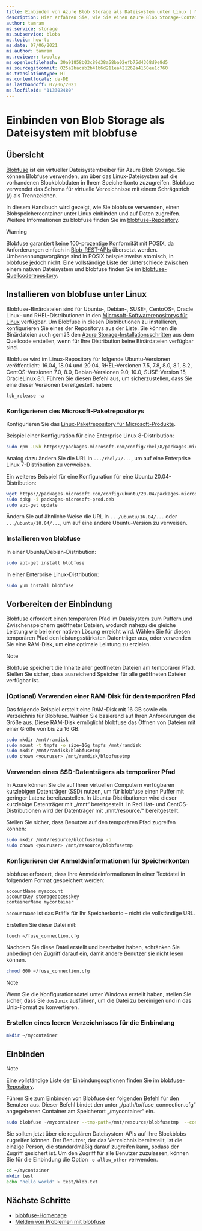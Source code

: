 ```yaml
---
title: Einbinden von Azure Blob Storage als Dateisystem unter Linux | Microsoft-Dokumentation
description: Hier erfahren Sie, wie Sie einen Azure Blob Storage-Container mit blobfuse, einem virtuellen Dateisystemtreiber unter Linux, einbinden.
author: tamram
ms.service: storage
ms.subservice: blobs
ms.topic: how-to
ms.date: 07/06/2021
ms.author: tamram
ms.reviewer: twooley
ms.openlocfilehash: 30a91858b03c89d38a58ba02efb75d4368d9e8d5
ms.sourcegitcommit: 025a2bacab2b41b6d211ea421262a4160ee1c760
ms.translationtype: HT
ms.contentlocale: de-DE
ms.lasthandoff: 07/06/2021
ms.locfileid: "113302480"
---
```

# <a name="how-to-mount-blob-storage-as-a-file-system-with-blobfuse"></a>Einbinden von Blob Storage als Dateisystem mit blobfuse

## <a name="overview"></a>Übersicht
[Blobfuse](https://github.com/Azure/azure-storage-fuse) ist ein virtueller Dateisystemtreiber für Azure Blob Storage. Sie können Blobfuse verwenden, um über das Linux-Dateisystem auf die vorhandenen Blockblobdaten in Ihrem Speicherkonto zuzugreifen. Blobfuse verwendet das Schema für virtuelle Verzeichnisse mit einem Schrägstrich (/) als Trennzeichen.  

In diesem Handbuch wird gezeigt, wie Sie blobfuse verwenden, einen Blobspeichercontainer unter Linux einbinden und auf Daten zugreifen. Weitere Informationen zu blobfuse finden Sie im [blobfuse-Repository](https://github.com/Azure/azure-storage-fuse).

> [!WARNING]
> Blobfuse garantiert keine 100-prozentige Konformität mit POSIX, da Anforderungen einfach in [Blob-REST-APIs](/rest/api/storageservices/blob-service-rest-api) übersetzt werden. Umbenennungsvorgänge sind in POSIX beispielsweise atomisch, in blobfuse jedoch nicht.
> Eine vollständige Liste der Unterschiede zwischen einem nativen Dateisystem und blobfuse finden Sie im [blobfuse-Quellcoderepository](https://github.com/azure/azure-storage-fuse).
> 

## <a name="install-blobfuse-on-linux"></a>Installieren von blobfuse unter Linux
Blobfuse-Binärdateien sind für Ubuntu-, Debian-, SUSE-, CentoOS-, Oracle Linux- und RHEL-Distributionen in den [Microsoft-Softwarerepositorys für Linux](/windows-server/administration/Linux-Package-Repository-for-Microsoft-Software) verfügbar. Um Blobfuse in diesen Distributionen zu installieren, konfigurieren Sie eines der Repositorys aus der Liste. Sie können die Binärdateien auch gemäß den [Azure Storage-Installationsschritten](https://github.com/Azure/azure-storage-fuse/wiki/1.-Installation#option-2---build-from-source) aus dem Quellcode erstellen, wenn für Ihre Distribution keine Binärdateien verfügbar sind.

Blobfuse wird im Linux-Repository für folgende Ubuntu-Versionen veröffentlicht: 16.04, 18.04 und 20.04, RHEL-Versionen 7.5, 7.8, 8.0, 8.1, 8.2, CentOS-Versionen 7.0, 8.0, Debian-Versionen 9.0, 10.0, SUSE-Version 15, OracleLinux 8.1. Führen Sie diesen Befehl aus, um sicherzustellen, dass Sie eine dieser Versionen bereitgestellt haben:
```
lsb_release -a
```

### <a name="configure-the-microsoft-package-repository"></a>Konfigurieren des Microsoft-Paketrepositorys
Konfigurieren Sie das [Linux-Paketrepository für Microsoft-Produkte](/windows-server/administration/Linux-Package-Repository-for-Microsoft-Software).

Beispiel einer Konfiguration für eine Enterprise Linux 8-Distribution:
```bash
sudo rpm -Uvh https://packages.microsoft.com/config/rhel/8/packages-microsoft-prod.rpm
```

Analog dazu ändern Sie die URL in `.../rhel/7/...`, um auf eine Enterprise Linux 7-Distribution zu verweisen.

Ein weiteres Beispiel für eine Konfiguration für eine Ubuntu 20.04-Distribution:
```bash
wget https://packages.microsoft.com/config/ubuntu/20.04/packages-microsoft-prod.deb
sudo dpkg -i packages-microsoft-prod.deb
sudo apt-get update
```

Ändern Sie auf ähnliche Weise die URL in `.../ubuntu/16.04/...` oder `.../ubuntu/18.04/...`, um auf eine andere Ubuntu-Version zu verweisen.

### <a name="install-blobfuse"></a>Installieren von blobfuse

In einer Ubuntu/Debian-Distribution:
```bash
sudo apt-get install blobfuse
```

In einer Enterprise Linux-Distribution:
```bash    
sudo yum install blobfuse
```

## <a name="prepare-for-mounting"></a>Vorbereiten der Einbindung
Blobfuse erfordert einen temporären Pfad im Dateisystem zum Puffern und Zwischenspeichern geöffneter Dateien, wodurch nahezu die gleiche Leistung wie bei einer nativen Lösung erreicht wird. Wählen Sie für diesen temporären Pfad den leistungsstärksten Datenträger aus, oder verwenden Sie eine RAM-Disk, um eine optimale Leistung zu erzielen. 

> [!NOTE]
> Blobfuse speichert die Inhalte aller geöffneten Dateien am temporären Pfad. Stellen Sie sicher, dass ausreichend Speicher für alle geöffneten Dateien verfügbar ist. 
> 

### <a name="optional-use-a-ramdisk-for-the-temporary-path"></a>(Optional) Verwenden einer RAM-Disk für den temporären Pfad
Das folgende Beispiel erstellt eine RAM-Disk mit 16 GB sowie ein Verzeichnis für Blobfuse. Wählen Sie basierend auf Ihren Anforderungen die Größe aus. Diese RAM-Disk ermöglicht blobfuse das Öffnen von Dateien mit einer Größe von bis zu 16 GB. 
```bash
sudo mkdir /mnt/ramdisk
sudo mount -t tmpfs -o size=16g tmpfs /mnt/ramdisk
sudo mkdir /mnt/ramdisk/blobfusetmp
sudo chown <youruser> /mnt/ramdisk/blobfusetmp
```

### <a name="use-an-ssd-as-a-temporary-path"></a>Verwenden eines SSD-Datenträgers als temporärer Pfad
In Azure können Sie die auf Ihren virtuellen Computern verfügbaren kurzlebigen Datenträger (SSD) nutzen, um für blobfuse einen Puffer mit geringer Latenz bereitzustellen. In Ubuntu-Distributionen wird dieser kurzlebige Datenträger mit „/mnt“ bereitgestellt. In Red Hat- und CentOS-Distributionen wird der Datenträger mit „mnt/resource/“ bereitgestellt.

Stellen Sie sicher, dass Benutzer auf den temporären Pfad zugreifen können:
```bash
sudo mkdir /mnt/resource/blobfusetmp -p
sudo chown <youruser> /mnt/resource/blobfusetmp
```

### <a name="configure-your-storage-account-credentials"></a>Konfigurieren der Anmeldeinformationen für Speicherkonten
blobfuse erfordert, dass Ihre Anmeldeinformationen in einer Textdatei in folgendem Format gespeichert werden: 

```
accountName myaccount
accountKey storageaccesskey
containerName mycontainer
```
`accountName` ist das Präfix für Ihr Speicherkonto – nicht die vollständige URL.

Erstellen Sie diese Datei mit:

```
touch ~/fuse_connection.cfg
```

Nachdem Sie diese Datei erstellt und bearbeitet haben, schränken Sie unbedingt den Zugriff darauf ein, damit andere Benutzer sie nicht lesen können.
```bash
chmod 600 ~/fuse_connection.cfg
```

> [!NOTE]
> Wenn Sie die Konfigurationsdatei unter Windows erstellt haben, stellen Sie sicher, dass Sie `dos2unix` ausführen, um die Datei zu bereinigen und in das Unix-Format zu konvertieren. 
>

### <a name="create-an-empty-directory-for-mounting"></a>Erstellen eines leeren Verzeichnisses für die Einbindung
```bash
mkdir ~/mycontainer
```

## <a name="mount"></a>Einbinden

> [!NOTE]
> Eine vollständige Liste der Einbindungsoptionen finden Sie im [blobfuse-Repository](https://github.com/Azure/azure-storage-fuse#mount-options).  
> 

Führen Sie zum Einbinden von Blobfuse den folgenden Befehl für den Benutzer aus. Dieser Befehl bindet den unter „/path/to/fuse_connection.cfg“ angegebenen Container am Speicherort „/mycontainer“ ein.

```bash
sudo blobfuse ~/mycontainer --tmp-path=/mnt/resource/blobfusetmp  --config-file=/path/to/fuse_connection.cfg -o attr_timeout=240 -o entry_timeout=240 -o negative_timeout=120
```

Sie sollten jetzt über die regulären Dateisystem-APIs auf Ihre Blockblobs zugreifen können. Der Benutzer, der das Verzeichnis bereitstellt, ist die einzige Person, die standardmäßig darauf zugreifen kann, sodass der Zugriff gesichert ist. Um den Zugriff für alle Benutzer zuzulassen, können Sie für die Einbindung die Option ```-o allow_other``` verwenden. 

```bash
cd ~/mycontainer
mkdir test
echo "hello world" > test/blob.txt
```

## <a name="next-steps"></a>Nächste Schritte

* [blobfuse-Homepage](https://github.com/Azure/azure-storage-fuse#blobfuse)
* [Melden von Problemen mit blobfuse](https://github.com/Azure/azure-storage-fuse/issues)
